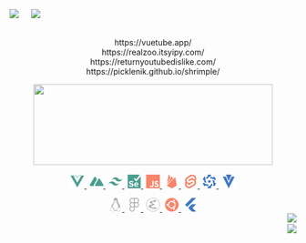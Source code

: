 <!-- [![ko-fi](https://ko-fi.com/img/githubbutton_sm.svg)](https://ko-fi.com/O5O8D7CBX) -->

<p>
  <!--  Discord Sticker  -->
  <img height=48 src=https://distok.top/stickers/817709667701751820/819128604311027752.gif />
  &emsp;
  <!--  Typing Text  -->
  <a href=https://readme-typing-svg.herokuapp.com/demo >
    <img src="https://readme-typing-svg.herokuapp.com?color=%23f88469&size=16&vCenter=true&center=false&&width=250&height=36&lines=Discord%3A%20PickleNik%230864;Hey+there;" />
  </a>
</p>

<!-- Color Palette (Deadlinks) -->
<!-- ![#f88469](https://via.placeholder.com/16/f88469/000000?text=+) -->
<!-- ![#ffc89b](https://via.placeholder.com/16/ffc89b/000000?text=+) -->
<!-- ![#4a9e90](https://via.placeholder.com/16/4a9e90/000000?text=+) -->
<!-- ![#7cd6af](https://via.placeholder.com/16/7cd6af/000000?text=+) -->

<!-- GitHub Streak (Deadlinks) -->
<!-- <div align=center >
  <a href=http://github-readme-streak-stats.herokuapp.com/demo >
    <img width=300 height=118 src="https://github-readme-streak-stats.herokuapp.com/?user=picklenik&background=0000&border=0000&stroke=aaa&ring=ffc89b&fire=f88469&currStreakLabel=f88469&currStreakNum=4a9e90&sideLabels=f88469&sideNums=4a9e90&dates=aaa" />
  </a>
</div> -->

<p align=center>
  <br />
  https://vuetube.app/
  <br />
  https://realzoo.itsyipy.com/
  <br />
  https://returnyoutubedislike.com/
  <br />
  https://picklenik.github.io/shrimple/
  <!--  Discord Sticker  -->
<!--   <img height=48 src=https://distok.top/stickers/817709667701751820/819128604311027752.gif />
  &emsp; -->
  <!--  Typing Text  -->
<!--   <a href=https://readme-typing-svg.herokuapp.com/demo >
    <img src="https://readme-typing-svg.herokuapp.com?color=%23f88469&size=16&vCenter=true&center=false&&width=250&height=36&lines=Discord%3A%20PickleNik%230864;Hey+there;" />
  </a> -->
</p>

<!-- GitHub Stats -->
<p align=center >
  <a href=https://github.com/anuraghazra/github-readme-stats >
    <img width=420 height=142 src="https://github-readme-stats-fork-akd2.vercel.app/api?username=picklenik&bg_color=0000&text_color=aaa&title_color=f88469&icon_color=ffc89b&show_icons=true&border_color=aaa&border_radius=24" />
  </a>
</4>


<!-- Shield Badges (Kinda Ugly) -->
<!-- ![](https://img.shields.io/badge/<WORD_ON_LEFT>-<WORD_ON_RIGHT>-informational?style=flat&logo=<LOGO_NAME>&logoColor=white&color=2bbc8a) -->
<!-- ![](https://img.shields.io/badge/<WORD_ON_LEFT>-<WORD_ON_RIGHT>-informational?style=flat&logo=data:image/svg%2bxml;base64,<BASE64_DATA>) -->

<!-- Tech Stack Icons (Row 1) -->
<p align="center">
  <a href=https://vuejs.org >
    <img src=./stack/vuedotjs.svg alt=vuejs width=24 height=24 />
  </a>
  &hairsp;
  <a href=https://nuxtjs.org >
    <img src=./stack/nuxtdotjs.svg alt=nuxtjs width=24 height=24 />
  </a>
  &hairsp;
  <a href=https://tailwindcss.com >
    <img src=./stack/tailwindcss.svg alt=tailwind width=24 height=24 />
  </a>
  &hairsp;
  <a href=https://www.selenium.dev >
    <img src=./stack/selenium.svg alt=selenium width=24 height=24 />
  </a>
  &hairsp;
  <a href=https://www.ecma-international.org/publications-and-standards/standards/ecma-262 >
    <img src=./stack/javascript.svg alt=javascript width=24 height=24 />
  </a>
  &hairsp;
  <a href=https://firebase.google.com >
    <img src=./stack/firebase.svg alt=firebase width=24 height=24 />
  </a>
  &hairsp;
  <a href=https://svelte.dev >
    <img src=./stack/svelte.svg alt=svelte width=24 height=24 />
  </a>
  &hairsp;
  <a href=https://quasar.dev >
    <img src=./stack/quasar.svg alt=quasar width=24 height=24 />
  </a>
  &hairsp;
  <a href=https://vuetifyjs.com/en >
    <img src=./stack/vuetify.svg alt=vuetify width=24 height=24 />
  </a>
</p>
<!-- Tech Stack Icons (Row 2) -->
<div align=center >
  <a href=https://linux.org >
    <img src=./stack/linux.svg alt=linux width=24 height=24 />
  </a>
  &hairsp;
  <a href=https://www.figma.com >
    <img src=./stack/figma.svg alt=figma width=24 height=24 />
  </a>
  &hairsp;
  <a href=https://www.gnu.org/software/emacs/ >
    <img src=./stack/gnuemacs.svg alt=emacs width=24 height=24 />
  </a>
  &hairsp;
  <a href=https://ubuntu.com >
    <img src=./stack/ubuntu.svg alt=ubuntu width=24 height=24 />
  </a>
  &hairsp;
  <a href=https://flutter.dev >
    <img src=./stack/flutter.svg alt=flutter width=24 height=24 />
  </a>
</div>

<!-- Donut gif -->
<div align=right>
  <img width=120 src=https://data.whicdn.com/images/346072768/original.gif />
</div>

<!-- Socials -->
<!-- <div align=right>
  <a href=https://www.linkedin.com/in/x>
    <img height=24 width=24 src=./links/linkedin.svg />
  </a>
  &nbsp;&nbsp;
  <a href=https://twitter.com/x>
    <img height=24 width=24 src=./links/twitter.svg />
  </a>
  &nbsp;&nbsp;
  <a href=https://www.youtube.com/@x>
    <img height=24 width=24 src=./icons/youtube.svg />
  </a>
  &nbsp;&nbsp;
  <a href=https://dev.to/x>
    <img height=24 width=24 src=./links/devdotto.svg />
  </a>
  &nbsp;&nbsp;
  <a href=https://medium.com/@x>
    <img height=24 width=24 src=./links/medium.svg />
  </a>
  &nbsp;&nbsp;
  <a href=https://dribbble.com/x>
    <img height=24 width=24 src=./icons/dribbble.svg />
  </a>
  &emsp;
</div> -->

<!-- Monero Wallet -->
<!-- <div align=center>
  <img height=auto width=69 src=./monerochan.png />
    <br/>
      XMR
    <br />
  <code>xyz</code>
</div> -->

<!-- Visitor Telemetry -->
<img align=right src="https://komarev.com/ghpvc/?username=picklenik" />
